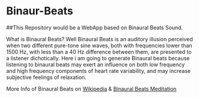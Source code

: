 # Binaur-Beats
##This Repository would be a WebApp based on Binaural Beats Sound.

What is Binaural Beats?
  Well Binaural Beats is an auditory illusion perceived when two different pure-tone sine waves, both with frequencies lower than 1500 Hz, with less than a 40 Hz difference between them, are presented to a listener dichotically. Here i am going to generate Binaural beats because listening to binaural beats may exert an influence on both low frequency and high frequency components of heart rate variability, and may increase subjective feelings of relaxation.


More Info of Binaural Beats on [Wikipedia](https://en.wikipedia.org/wiki/Beat_(acoustics)) & [Binaural Beats Meditation](https://www.binauralbeatsmeditation.com/the-science/)
